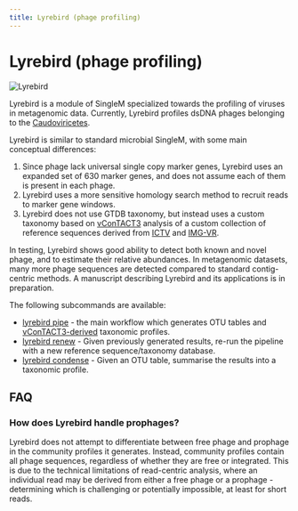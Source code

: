 ```yaml
---
title: Lyrebird (phage profiling)
---
```

# Lyrebird (phage profiling)

![Lyrebird](./lyrebird_resized.png)

Lyrebird is a module of SingleM specialized towards the profiling of viruses in metagenomic data. Currently, Lyrebird profiles dsDNA phages belonging to the [Caudoviricetes](https://en.wikipedia.org/wiki/Caudoviricetes).

Lyrebird is similar to standard microbial SingleM, with some main conceptual differences: 

1. Since phage lack universal single copy marker genes, Lyrebird uses an expanded set of 630 marker genes, and does not assume each of them is present in each phage. 
2. Lyrebird uses a more sensitive homology search method to recruit reads to marker gene windows. 
3. Lyrebird does not use GTDB taxonomy, but instead uses a custom taxonomy based on [vConTACT3](https://bitbucket.org/MAVERICLab/vcontact3/src/master/) analysis of a custom collection of reference sequences derived from [ICTV](https://ictv.global/) and [IMG-VR](https://doi.org/10.1093/nar/gkac1037).

In testing, Lyrebird shows good ability to detect both known and novel phage, and to estimate their relative abundances. In metagenomic datasets, many more phage sequences are detected compared to standard contig-centric methods. A manuscript describing Lyrebird and its applications is in preparation.

The following subcommands are available:

* [lyrebird pipe](/tools/lyrebird_pipe) - the main workflow which generates OTU tables and [vConTACT3-derived](https://bitbucket.org/MAVERICLab/vcontact3/src/master/) taxonomic profiles.
* [lyrebird renew](/tools/lyrebird_renew) - Given previously generated results, re-run the pipeline with a new reference sequence/taxonomy database.
* [lyrebird condense](/advanced/lyrebird_condense) - Given an OTU table, summarise the results into a taxonomic profile.

## FAQ
### How does Lyrebird handle prophages?
Lyrebird does not attempt to differentiate between free phage and prophage in the community profiles it generates. Instead,  community profiles contain all phage sequences, regardless of whether they are free or integrated. This is due to the technical limitations of read-centric analysis, where an individual read may be derived from either a free phage or a prophage - determining which is challenging or potentially impossible, at least for short reads.
